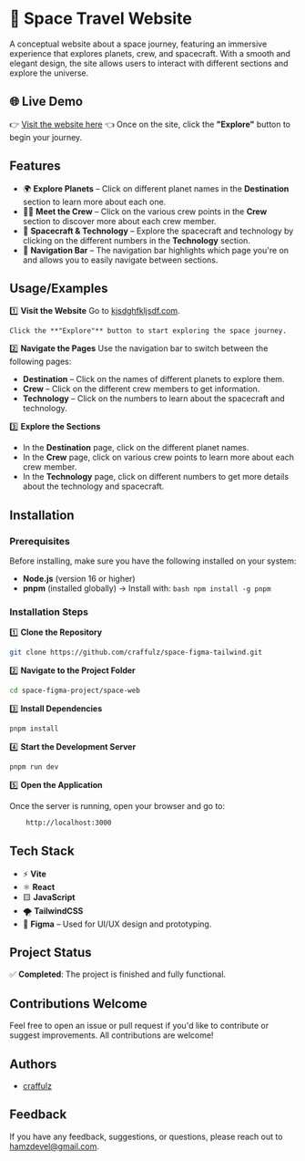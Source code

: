 # 🌌 Space Travel Website
A conceptual website about a space journey, featuring an immersive experience that explores planets, crew, and spacecraft. With a smooth and elegant design, the site allows users to interact with different sections and explore the universe. 

## 🌐 Live Demo 

👉 [Visit the website here](https://space-figma-tailwind.vercel.app/) 👈 
Once on the site, click the **"Explore"** button to begin your journey.

 ## Features 
 
- 🌍 **Explore Planets** – Click on different planet names in the **Destination** section to learn more about each one.
- 👨‍🚀 **Meet the Crew** – Click on the various crew points in the **Crew** section to discover more about each crew member.
- 🚀 **Spacecraft & Technology** – Explore the spacecraft and technology by clicking on the different numbers in the **Technology** section.
- 🧭 **Navigation Bar** – The navigation bar highlights which page you're on and allows you to easily navigate between sections.

## Usage/Examples
 
1️⃣ **Visit the Website** Go to [kjsdghfkljsdf.com](http://kjsdghfkljsdf.com).
    
    Click the **"Explore"** button to start exploring the space journey.
2️⃣ **Navigate the Pages** Use the navigation bar to switch between the following pages:     
- **Destination** – Click on the names of different planets to explore them.
- **Crew** – Click on the different crew members to get information.
- **Technology** – Click on the numbers to learn about the spacecraft and technology.
 
3️⃣ **Explore the Sections**
- In the **Destination** page, click on the different planet names. 
- In the **Crew** page, click on various crew points to learn more about each crew member. 
- In the **Technology** page, click on different numbers to get more details about the technology and spacecraft.
 
## Installation

### Prerequisites 
Before installing, make sure you have the following installed on your system: 
- **Node.js** (version 16 or higher) 
- **pnpm** (installed globally) → Install with: 
```bash npm install -g pnpm ``` 
### Installation Steps 
1️⃣ **Clone the Repository** 
```bash 
git clone https://github.com/craffulz/space-figma-tailwind.git
``` 
2️⃣ **Navigate to the Project Folder** 
```bash 
cd space-figma-project/space-web
``` 
3️⃣ **Install Dependencies** 
```bash 
pnpm install 
``` 
4️⃣ **Start the Development Server** 
```bash 
pnpm run dev 
``` 
5️⃣ **Open the Application** 

Once the server is running, open your browser and go to: 
    
```bash 
    http://localhost:3000
```

## Tech Stack 
- ⚡ **Vite** 
- ⚛️ **React** 
- 🟨 **JavaScript** 
- 🌪️ **TailwindCSS** 
- 🎨 **Figma** – Used for UI/UX design and prototyping.
## Project Status 
✅ **Completed**: The project is finished and fully functional. 
## Contributions Welcome 
Feel free to open an issue or pull request if you'd like to contribute or suggest improvements. All contributions are welcome! 
## Authors 
- [craffulz](https://github.com/craffulz) 
## Feedback 
If you have any feedback, suggestions, or questions, please reach out to [hamzdevel@gmail.com](mailto:hamzdevel@gmail.com).
